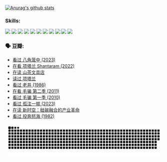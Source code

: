 
[![Anurag's github stats](https://github-readme-stats.vercel.app/api?username=w940853815)](https://github.com/anuraghazra/github-readme-stats)

### Skills:

<code><img height="32" src="https://cdn.jsdelivr.net/npm/simple-icons@v5/icons/python.svg"></code>
<code><img height="32" src="https://cdn.jsdelivr.net/npm/simple-icons@v5/icons/javascript.svg"></code>
<code><img height="32" src="https://cdn.jsdelivr.net/npm/simple-icons@v5/icons/django.svg"></code>
<code><img height="32" src="https://cdn.jsdelivr.net/npm/simple-icons@v5/icons/flask.svg"></code>
<code><img height="32" src="https://cdn.jsdelivr.net/npm/simple-icons@v5/icons/vuetify.svg"></code>
<code><img height="32" src="https://cdn.jsdelivr.net/npm/simple-icons@v5/icons/git.svg"></code>
<code><img height="32" src="https://cdn.jsdelivr.net/npm/simple-icons@v5/icons/docker.svg"></code>
<code><img height="32" src="https://cdn.jsdelivr.net/npm/simple-icons@v5/icons/postgresql.svg"></code>
<code><img height="32" src="https://cdn.jsdelivr.net/npm/simple-icons@v5/icons/elasticsearch.svg"></code>
<code><img height="32" src="https://cdn.jsdelivr.net/npm/simple-icons@v5/icons/macos.svg"></code>
<code><img height="32" src="https://cdn.jsdelivr.net/npm/simple-icons@v5/icons/linux.svg"></code>

### 🗣 豆瓣:

<!-- DOUBAN-ACTIVITIES:START -->
- [看过 八角笼中‎ (2023)](https://www.douban.com/people/136069238/status/4367541707/?_i=94513585)
- [在看 项塔兰 Shantaram‎ (2022)](https://www.douban.com/people/136069238/status/4365497032/?_i=94513585)
- [在读 山茶文具店](https://www.douban.com/people/136069238/status/4364620725/?_i=94513585)
- [读过 项塔兰](https://www.douban.com/people/136069238/status/4364620288/?_i=94513585)
- [看过 老井‎ (1986)](https://www.douban.com/people/136069238/status/4362366672/?_i=94513585)
- [在看 毛骗 第二季‎ (2011)](https://www.douban.com/people/136069238/status/4355752869/?_i=94513585)
- [看过 毛骗 第一季‎ (2010)](https://www.douban.com/people/136069238/status/4355752667/?_i=94513585)
- [看过 孤注一掷‎ (2023)](https://www.douban.com/people/136069238/status/4354774568/?_i=94513585)
- [在读 新时空：硅碳融合的产业革命](https://www.douban.com/people/136069238/status/4348545149/?_i=94513585)
- [看过 投奔怒海‎ (1982)](https://www.douban.com/people/136069238/status/4336696255/?_i=94513585)
<!-- DOUBAN-ACTIVITIES:END -->


![Snake animation](https://raw.githubusercontent.com/w940853815/w940853815/output/github-contribution-grid-snake.svg)

<!--
**w940853815/w940853815** is a ✨ _special_ ✨ repository because its `README.md` (this file) appears on your GitHub profile.

Here are some ideas to get you started:

- 🔭 I’m currently working on ...
- 🌱 I’m currently learning ...
- 👯 I’m looking to collaborate on ...
- 🤔 I’m looking for help with ...
- 💬 Ask me about ...
- 📫 How to reach me: ...
- 😄 Pronouns: ...
- ⚡ Fun fact: ...
-->
